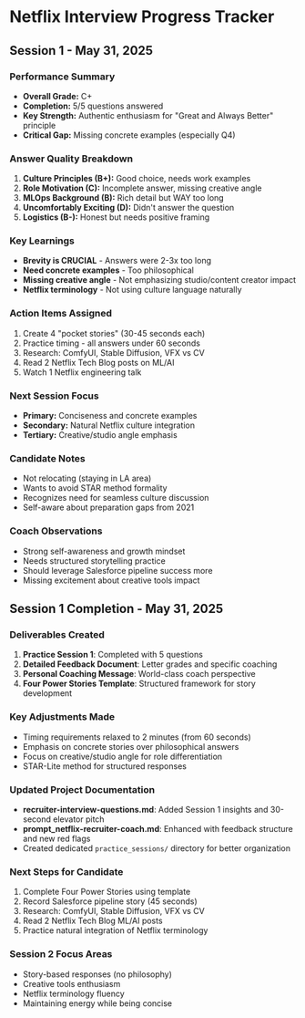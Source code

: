 # Netflix Interview Progress Tracker

## Session 1 - May 31, 2025

### Performance Summary
- **Overall Grade:** C+
- **Completion:** 5/5 questions answered
- **Key Strength:** Authentic enthusiasm for "Great and Always Better" principle
- **Critical Gap:** Missing concrete examples (especially Q4)

### Answer Quality Breakdown
1. **Culture Principles (B+):** Good choice, needs work examples
2. **Role Motivation (C):** Incomplete answer, missing creative angle
3. **MLOps Background (B):** Rich detail but WAY too long
4. **Uncomfortably Exciting (D):** Didn't answer the question
5. **Logistics (B-):** Honest but needs positive framing

### Key Learnings
- **Brevity is CRUCIAL** - Answers were 2-3x too long
- **Need concrete examples** - Too philosophical
- **Missing creative angle** - Not emphasizing studio/content creator impact
- **Netflix terminology** - Not using culture language naturally

### Action Items Assigned
1. Create 4 "pocket stories" (30-45 seconds each)
2. Practice timing - all answers under 60 seconds
3. Research: ComfyUI, Stable Diffusion, VFX vs CV
4. Read 2 Netflix Tech Blog posts on ML/AI
5. Watch 1 Netflix engineering talk

### Next Session Focus
- **Primary:** Conciseness and concrete examples
- **Secondary:** Natural Netflix culture integration
- **Tertiary:** Creative/studio angle emphasis

### Candidate Notes
- Not relocating (staying in LA area)
- Wants to avoid STAR method formality
- Recognizes need for seamless culture discussion
- Self-aware about preparation gaps from 2021

### Coach Observations
- Strong self-awareness and growth mindset
- Needs structured storytelling practice
- Should leverage Salesforce pipeline success more
- Missing excitement about creative tools impact

## Session 1 Completion - May 31, 2025

### Deliverables Created
1. **Practice Session 1**: Completed with 5 questions
2. **Detailed Feedback Document**: Letter grades and specific coaching
3. **Personal Coaching Message**: World-class coach perspective
4. **Four Power Stories Template**: Structured framework for story development

### Key Adjustments Made
- Timing requirements relaxed to 2 minutes (from 60 seconds)
- Emphasis on concrete stories over philosophical answers
- Focus on creative/studio angle for role differentiation
- STAR-Lite method for structured responses

### Updated Project Documentation
- **recruiter-interview-questions.md**: Added Session 1 insights and 30-second elevator pitch
- **prompt_netflix-recruiter-coach.md**: Enhanced with feedback structure and new red flags
- Created dedicated `practice_sessions/` directory for better organization

### Next Steps for Candidate
1. Complete Four Power Stories using template
2. Record Salesforce pipeline story (45 seconds)
3. Research: ComfyUI, Stable Diffusion, VFX vs CV
4. Read 2 Netflix Tech Blog ML/AI posts
5. Practice natural integration of Netflix terminology

### Session 2 Focus Areas
- Story-based responses (no philosophy)
- Creative tools enthusiasm
- Netflix terminology fluency
- Maintaining energy while being concise